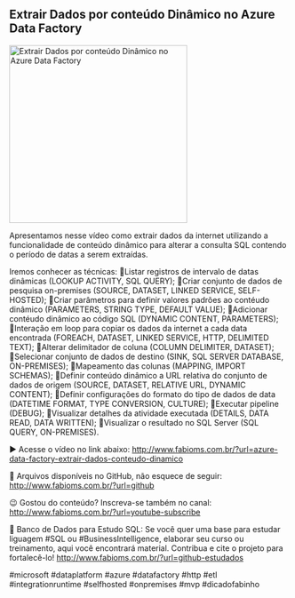 ## Extrair Dados por conteúdo Dinâmico no Azure Data Factory

<img src="https://fabioms.com.br//uploads/youtube/nJhTiIY-e7k.png" alt="Extrair Dados por conteúdo Dinâmico no Azure Data Factory" title="Azure Data Factory" width="320"/>

Apresentamos nesse vídeo como extrair dados da internet utilizando a funcionalidade de conteúdo dinâmico para alterar a consulta SQL contendo o período de datas a serem extraídas.

Iremos conhecer as técnicas:
🔹Listar registros de intervalo de datas dinâmicas (LOOKUP ACTIVITY, SQL QUERY);
🔹Criar conjunto de dados de pesquisa on-premises (SOURCE, DATASET, LINKED SERVICE, SELF-HOSTED);
🔹Criar parâmetros para definir valores padrões ao contéudo dinâmico (PARAMETERS, STRING TYPE, DEFAULT VALUE);
🔹Adicionar contéudo dinâmico ao código SQL (DYNAMIC CONTENT, PARAMETERS);
🔹Interação em loop para copiar os dados da internet a cada data encontrada (FOREACH, DATASET, LINKED SERVICE, HTTP, DELIMITED TEXT);
🔹Alterar delimitador de coluna (COLUMN DELIMITER, DATASET);
🔹Selecionar conjunto de dados de destino (SINK, SQL SERVER DATABASE, ON-PREMISES);
🔹Mapeamento das colunas (MAPPING, IMPORT SCHEMAS);
🔹Definir conteúdo dinâmico a URL relativa do conjunto de dados de origem (SOURCE, DATASET, RELATIVE URL, DYNAMIC CONTENT);
🔹Definir configurações do formato do tipo de dados de data (DATETIME FORMAT, TYPE CONVERSION, CULTURE);
🔹Executar pipeline (DEBUG);
🔹Visualizar detalhes da atividade executada (DETAILS, DATA READ, DATA WRITTEN);
🔹Visualizar o resultado no SQL Server (SQL QUERY, ON-PREMISES).

▶️ Acesse o vídeo no link abaixo:
http://www.fabioms.com.br/?url=azure-data-factory-extrair-dados-conteudo-dinamico

📁 Arquivos disponíveis no GitHub, não esquece de seguir:
http://www.fabioms.com.br/?url=github

😉 Gostou do conteúdo? Inscreva-se também no canal:
http://www.fabioms.com.br/?url=youtube-subscribe 

🎁 Banco de Dados para Estudo SQL:
Se você quer uma base para estudar liguagem #SQL ou #BusinessIntelligence, elaborar seu curso ou treinamento, aqui você encontrará material. 
Contribua e cite o projeto para fortalecê-lo!
http://www.fabioms.com.br/?url=github-estudados

#microsoft #dataplatform #azure #datafactory #http #etl #integrationruntime #selfhosted #onpremises #mvp #dicadofabinho